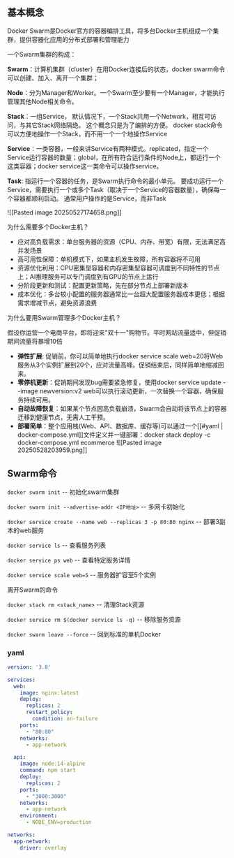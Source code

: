 ## 基本概念
Docker Swarm是Docker官方的容器编排工具，将多台Docker主机组成一个集群，提供容器化应用的分布式部署和管理能力

一个Swarm集群的构成：

**Swarm**：计算机集群（cluster）在用Docker连接后的状态，docker swarm命令可以创建、加入、离开一个集群；

**Node**：分为Manager和Worker。一个Swarm至少要有一个Manager，才能执行管理其他Node相关命令。

**Stack**：一组Service， 默认情况下，一个Stack共用一个Network，相互可访问，与其它Stack网络隔绝。 这个概念只是为了编排的方便。 docker stack命令可以方便地操作一个Stack，而不用一个一个地操作Service

**Service**：一类容器，一般来讲Service有两种模式。replicated，指定一个Service运行容器的数量；global，在所有符合运行条件的Node上，都运行一个这类容器；docker service这一类命令可以操作service。

**Task**: 指运行一个容器的任务，是Swarm执行命令的最小单元。 要成功运行一个Service，需要执行一个或多个Task（取决于一个Service的容器数量），确保每一个容器都顺利启动。 通常用户操作的是Service，而非Task



![[Pasted image 20250527174658.png]]

 为什么需要多个Docker主机？
- 应对高负载需求：单台服务器的资源（CPU、内存、带宽）有限，无法满足高并发场景
- 高可用性保障：单机模式下，如果主机发生故障，所有容器将不可用
- 资源优化利用：CPU密集型容器和内存密集型容器可调度到不同特性的节点上；AI推理服务可以专门调度到有GPU的节点上运行
- 分阶段更新和测试：配置更新策略，先在部分节点上部署新版本
- 成本优化：多台较小配置的服务器通常比一台超大配置服务器成本更低；根据需求增减节点，避免资源浪费

为什么要用Swarm管理多个Docker主机？

假设你运营一个电商平台，即将迎来"双十一"购物节。平时网站流量适中，但促销期间流量将暴增10倍

- **弹性扩展**: 促销前，你可以简单地执行docker service scale web=20将Web服务从3个实例扩展到20个，应对流量高峰。促销结束后，同样简单地缩减回来。
- **零停机更新**：促销期间发现bug需要紧急修复，使用docker service update --image newversion:v2 web可以执行滚动更新，一次替换一个容器，确保服务持续可用。
- **自动故障恢复**：如果某个节点因高负载崩溃，Swarm会自动将该节点上的容器迁移到健康节点，无需人工干预。
- **部署简单**：整个应用栈(Web、API、数据库、缓存等)可以通过一个[[#yaml | docker-compose.yml]]文件定义并一键部署：docker stack deploy -c docker-compose.yml ecommerce
![[Pasted image 20250528203959.png]]
## Swarm命令
`docker swarm init` -- 初始化swarm集群

`docker swarm init --advertise-addr <IP地址>` -- 多网卡初始化

`docker service create --name web --replicas 3 -p 80:80 nginx` -- 部署3副本的web服务

`docker service ls` -- 查看服务列表

`docker service ps web` -- 查看特定服务详情

`docker service scale web=5` -- 服务器扩容至5个实例

离开Swarm的命令

`docker stack rm <stack_name>` -- 清理Stack资源

`docker service rm $(docker service ls -q)` -- 移除服务资源

`docker swarm leave --force` -- 回到标准的单机Docker



### yaml
```yaml
version: '3.8'

services:
  web:
    image: nginx:latest
    deploy:
      replicas: 2
      restart_policy:
        condition: on-failure
    ports:
      - "80:80"
    networks:
      - app-network

  api:
    image: node:14-alpine
    command: npm start
    deploy:
      replicas: 2
    ports:
      - "3000:3000"
    networks:
      - app-network
    environment:
      - NODE_ENV=production

networks:
  app-network:
    driver: overlay
```



